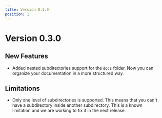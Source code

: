 ```yaml
---
title: Version 0.3.0
position: 1
---
```


# Version 0.3.0

## New Features

- Added nested subdirectories support for the `docs` folder. Now you can organize your documentation in a more structured way.


## Limitations

- Only one level of subdirectories is supported. This means that you can't have a subdirectory inside another subdirectory. This is a known limitation and we are working to fix it in the next release.